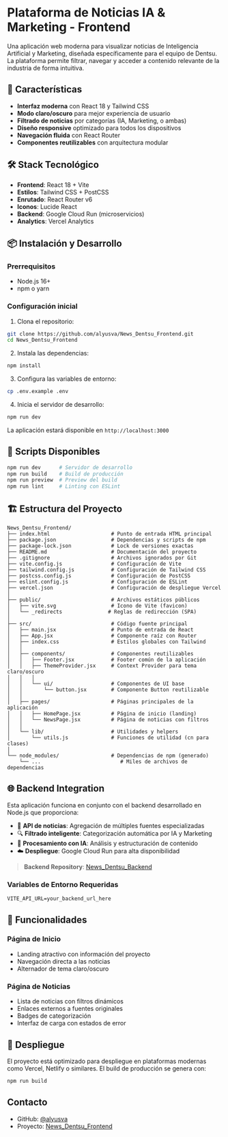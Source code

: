 # Plataforma de Noticias IA & Marketing - Frontend

Una aplicación web moderna para visualizar noticias de Inteligencia Artificial y Marketing, diseñada específicamente para el equipo de Dentsu. La plataforma permite filtrar, navegar y acceder a contenido relevante de la industria de forma intuitiva.

## 🚀 Características

- **Interfaz moderna** con React 18 y Tailwind CSS
- **Modo claro/oscuro** para mejor experiencia de usuario
- **Filtrado de noticias** por categorías (IA, Marketing, o ambas)
- **Diseño responsive** optimizado para todos los dispositivos
- **Navegación fluida** con React Router
- **Componentes reutilizables** con arquitectura modular

## 🛠️ Stack Tecnológico

- **Frontend**: React 18 + Vite
- **Estilos**: Tailwind CSS + PostCSS
- **Enrutado**: React Router v6
- **Iconos**: Lucide React
- **Backend**: Google Cloud Run (microservicios)
- **Analytics**: Vercel Analytics

## 📦 Instalación y Desarrollo

### Prerrequisitos
- Node.js 16+
- npm o yarn

### Configuración inicial

1. Clona el repositorio:
```bash
git clone https://github.com/alyusva/News_Dentsu_Frontend.git
cd News_Dentsu_Frontend
```

2. Instala las dependencias:
```bash
npm install
```

3. Configura las variables de entorno:
```bash
cp .env.example .env
```

4. Inicia el servidor de desarrollo:
```bash
npm run dev
```

La aplicación estará disponible en `http://localhost:3000`

## 🔧 Scripts Disponibles

```bash
npm run dev      # Servidor de desarrollo
npm run build    # Build de producción
npm run preview  # Preview del build
npm run lint     # Linting con ESLint
```

## 🏗️ Estructura del Proyecto

```
News_Dentsu_Frontend/
├── index.html                    # Punto de entrada HTML principal
├── package.json                  # Dependencias y scripts de npm
├── package-lock.json             # Lock de versiones exactas
├── README.md                     # Documentación del proyecto
├── .gitignore                    # Archivos ignorados por Git
├── vite.config.js                # Configuración de Vite
├── tailwind.config.js            # Configuración de Tailwind CSS
├── postcss.config.js             # Configuración de PostCSS
├── eslint.config.js              # Configuración de ESLint
├── vercel.json                   # Configuración de despliegue Vercel
│
├── public/                       # Archivos estáticos públicos
│   ├── vite.svg                  # Icono de Vite (favicon)
│   └── _redirects               # Reglas de redirección (SPA)
│
├── src/                          # Código fuente principal
│   ├── main.jsx                  # Punto de entrada de React
│   ├── App.jsx                   # Componente raíz con Router
│   ├── index.css                 # Estilos globales con Tailwind
│   │
│   ├── components/               # Componentes reutilizables
│   │   ├── Footer.jsx            # Footer común de la aplicación
│   │   ├── ThemeProvider.jsx     # Context Provider para tema claro/oscuro
│   │   │
│   │   └── ui/                   # Componentes de UI base
│   │       └── button.jsx        # Componente Button reutilizable
│   │
│   ├── pages/                    # Páginas principales de la aplicación
│   │   ├── HomePage.jsx          # Página de inicio (landing)
│   │   └── NewsPage.jsx          # Página de noticias con filtros
│   │
│   └── lib/                      # Utilidades y helpers
│       └── utils.js              # Funciones de utilidad (cn para clases)
│
└── node_modules/                 # Dependencias de npm (generado)
    └── ...                          # Miles de archivos de dependencias
```

## 🌐 Backend Integration

Esta aplicación funciona en conjunto con el backend desarrollado en Node.js que proporciona:

- 📡 **API de noticias**: Agregación de múltiples fuentes especializadas
- 🔍 **Filtrado inteligente**: Categorización automática por IA y Marketing  
- 🤖 **Procesamiento con IA**: Análisis y estructuración de contenido
- ☁️ **Despliegue**: Google Cloud Run para alta disponibilidad

> **Backend Repository**: [News_Dentsu_Backend](https://github.com/alyusva/News_Dentsu_Backend)

### Variables de Entorno Requeridas

```env
VITE_API_URL=your_backend_url_here
```

## 🎨 Funcionalidades

### Página de Inicio
- Landing atractivo con información del proyecto
- Navegación directa a las noticias
- Alternador de tema claro/oscuro

### Página de Noticias
- Lista de noticias con filtros dinámicos
- Enlaces externos a fuentes originales
- Badges de categorización
- Interfaz de carga con estados de error

## 🚀 Despliegue

El proyecto está optimizado para despliegue en plataformas modernas como Vercel, Netlify o similares. El build de producción se genera con:

```bash
npm run build
```

## Contacto

- GitHub: [@alyusva](https://github.com/alyusva)
- Proyecto: [News_Dentsu_Frontend](https://github.com/alyusva/News_Dentsu_Frontend)
